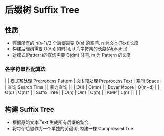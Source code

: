 # 后缀树 Suffix Tree

## 性质

- 存储所有的 n(n-1)/2 个后缀需要 O(n) 的空间, n 为文本(Text)长度
- 构建后缀树需要 O(dn) 的时间, d 为字符集的长度(Alphabet)
- 对模式(Pattern)的查询需要 O(dm) 时间, m 为 Pattern 的长度

### 各字符串匹配算法

|             | 模式预处理 Preprocess Pattern | 文本预处理 Preprocess Text | 空间 Space | 查询 Search Time |
| 暴力查询    |                               |                            | O(1)       | O(mn)            |
| Boyer Moore | O(m+d)                        |                            | O(d)       | O(n)*            |
| Suffix Tree |                               | O(n)                       | O(n)       | O(m)             |
| KMP         | O(n)                          |                            |            |                  |

## 构建 Suffix Tree

- 根据原始文本 Text 生成所有后缀的集合
- 将每个后缀作为一个单独的关键词, 构建一棵 Compressed Trie

